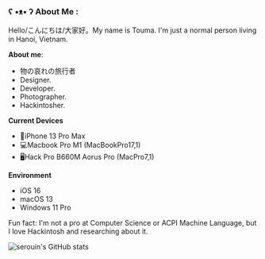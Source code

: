 ### ʕ •ᴥ• ʔ About Me :
Hello/こんにちは/大家好。My name is Touma. I'm just a normal person living in Hanoi, Vietnam.

**About me**:
- 物の哀れの旅行者
- Designer.
- Developer.
- Photographer.
- Hackintosher.

**Current Devices**
- 📱iPhone 13 Pro Max
- 💻Macbook Pro M1 (MacBookPro17,1)
- 🖥️Hack Pro B660M Aorus Pro (MacPro7,1)

**Environment**
- iOS 16
- macOS 13
- Windows 11 Pro

Fun fact: I'm not a pro at Computer Science or ACPI Machine Language, but I love Hackintosh and researching about it.

![serouin's GitHub stats](https://github-readme-stats.vercel.app/api?username=serouin&theme=tokyonight&hide_border=true&include_all_commits=true&count_private=false)
